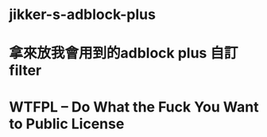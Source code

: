 # jikker-s-adblock-plus

# 拿來放我會用到的adblock plus 自訂filter

# WTFPL – Do What the Fuck You Want to Public License
